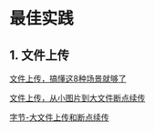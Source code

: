 # 最佳实践



## 1. 文件上传

[文件上传，搞懂这8种场景就够了](https://juejin.cn/post/6980142557066067982)

[文件上传，从小图片到大文件断点续传](https://juejin.cn/post/6844903968338870285)

[字节-大文件上传和断点续传](https://juejin.cn/post/6844904055819468808)